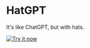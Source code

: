 # HatGPT
It's like ChatGPT, but with hats.

[![Try it now](https://img.shields.io/badge/Try%20it%20now-10a37f)](https://easrng.github.io/hatgpt/)
